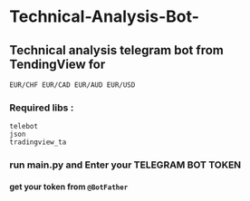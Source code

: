 # Technical-Analysis-Bot-

## Technical analysis telegram bot from TendingView for 
```EUR/CHF EUR/CAD EUR/AUD EUR/USD ``` 

### Required libs  : 
``` 
telebot
json 
tradingview_ta
```

### run main.py and Enter your TELEGRAM BOT TOKEN 
#### get your token from `` @BotFather ``
